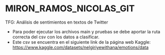 # MIRON_RAMOS_NICOLAS_GIT
TFG: Análisis de sentimientos en textos de Twitter

- Para poder ejecutar los archivos main y pruebas se debe aportar la ruta correcta del csv con los datos a clasificar.
- Este csv se encuentra en el siguiente link de la página web Kaggle: https://www.kaggle.com/datasets/nelgiriyewithana/emotions/data
  
